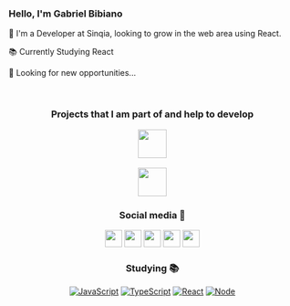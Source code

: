 ### Hello, I'm Gabriel Bibiano
<p align="left">
  👋 I'm a Developer at Sinqia, looking to grow in the web area using React.
<p align="left">
  📚 Currently Studying React
</p>
<p align="left">
  🔎 Looking for new opportunities...
</p>

<br/>

<div align="center">

<h3 align="center">    
Projects that I am part of and help to develop
</h3>

 <div align:center>
  <a href="https://onchef.com.br/" target="_blank"><img src="https://sistemaonstore.com.br/wp-content/uploads/2022/01/Logo_onStore_White.png" style="height:50px" target="_blank"></a> 
  <br>
  <br>
 <a href="https://sistemaonstore.com.br/" target="_blank"><img src="https://onchef.com.br/assets/images/logoblue.png" style="height:50px" target="_blank"></a> 
 </div>
<h3 align="center">   
  Social media 👤
</h3>
  
  <a href="https://www.instagram.com/biel_bibiano/" target="_blank"><img src="https://img.shields.io/badge/-Instagram-%23E4405F?style=for-the-badge&logo=instagram&logoColor=white" style="height:30px" target="_blank"></a>
 <a href="https://discord.com/channels/1058349956798361652/1058349957414916148" target="_blank"><img src="https://img.shields.io/badge/Discord-7289DA?style=for-the-badge&logo=discord&logoColor=white" style="height:30px" target="_blank"></a> 
  <a href="https://www.facebook.com/gabriel.bibiano.35/" target="_blank"><img src="https://img.shields.io/badge/Facebook-1877F2?style=for-the-badge&logo=facebook&logoColor=white" style="height:30px" target="_blank"></a>
  <a href = "mailto:gabriel.bibiano@outlook.com"><img src="https://img.shields.io/badge/-Email-FF6347?style=for-the-badge&logo=gmail&logoColor=white" style="height:30px" target="_blank"></a>
  <a href="http://www.linkedin.com/in/gabrielbibianopinheiro" target="_blank"><img src="https://img.shields.io/badge/-LinkedIn-%230077B5?style=for-the-badge&logo=linkedin&logoColor=white" style="height:30px" target="_blank"></a>
 <br>  
<h3 align="center">  
  Studying 📚
</h3>
  
<div align="center">
  
  <a href="#" target="_blank">![JavaScript](https://img.shields.io/badge/-JavaScript-black?style=for-the-badge&logo=javascript)</a>
  <a href="#" target="_blank">![TypeScript](https://img.shields.io/badge/-TypeScript-e1e1e6?style=for-the-badge&logo=typescript)</a>
  <a href="#" target="_blank">![React](https://img.shields.io/badge/-react-gray?style=for-the-badge&logo=react)</a>
  <a href="#" target="_blank">![Node](https://img.shields.io/badge/-node-233056?style=for-the-badge&logo=node.js)</a>
  
 </div>
